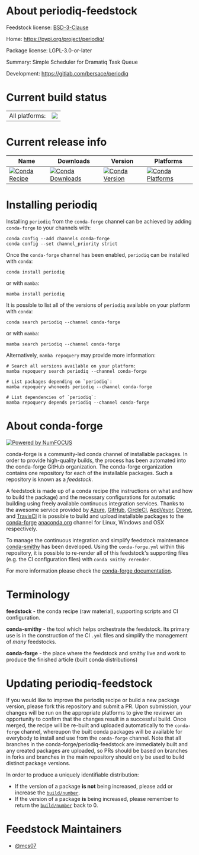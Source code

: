 About periodiq-feedstock
========================

Feedstock license: [BSD-3-Clause](https://github.com/conda-forge/periodiq-feedstock/blob/main/LICENSE.txt)

Home: https://pypi.org/project/periodiq/

Package license: LGPL-3.0-or-later

Summary: Simple Scheduler for Dramatiq Task Queue

Development: https://gitlab.com/bersace/periodiq

Current build status
====================


<table><tr><td>All platforms:</td>
    <td>
      <a href="https://dev.azure.com/conda-forge/feedstock-builds/_build/latest?definitionId=8612&branchName=main">
        <img src="https://dev.azure.com/conda-forge/feedstock-builds/_apis/build/status/periodiq-feedstock?branchName=main">
      </a>
    </td>
  </tr>
</table>

Current release info
====================

| Name | Downloads | Version | Platforms |
| --- | --- | --- | --- |
| [![Conda Recipe](https://img.shields.io/badge/recipe-periodiq-green.svg)](https://anaconda.org/conda-forge/periodiq) | [![Conda Downloads](https://img.shields.io/conda/dn/conda-forge/periodiq.svg)](https://anaconda.org/conda-forge/periodiq) | [![Conda Version](https://img.shields.io/conda/vn/conda-forge/periodiq.svg)](https://anaconda.org/conda-forge/periodiq) | [![Conda Platforms](https://img.shields.io/conda/pn/conda-forge/periodiq.svg)](https://anaconda.org/conda-forge/periodiq) |

Installing periodiq
===================

Installing `periodiq` from the `conda-forge` channel can be achieved by adding `conda-forge` to your channels with:

```
conda config --add channels conda-forge
conda config --set channel_priority strict
```

Once the `conda-forge` channel has been enabled, `periodiq` can be installed with `conda`:

```
conda install periodiq
```

or with `mamba`:

```
mamba install periodiq
```

It is possible to list all of the versions of `periodiq` available on your platform with `conda`:

```
conda search periodiq --channel conda-forge
```

or with `mamba`:

```
mamba search periodiq --channel conda-forge
```

Alternatively, `mamba repoquery` may provide more information:

```
# Search all versions available on your platform:
mamba repoquery search periodiq --channel conda-forge

# List packages depending on `periodiq`:
mamba repoquery whoneeds periodiq --channel conda-forge

# List dependencies of `periodiq`:
mamba repoquery depends periodiq --channel conda-forge
```


About conda-forge
=================

[![Powered by
NumFOCUS](https://img.shields.io/badge/powered%20by-NumFOCUS-orange.svg?style=flat&colorA=E1523D&colorB=007D8A)](https://numfocus.org)

conda-forge is a community-led conda channel of installable packages.
In order to provide high-quality builds, the process has been automated into the
conda-forge GitHub organization. The conda-forge organization contains one repository
for each of the installable packages. Such a repository is known as a *feedstock*.

A feedstock is made up of a conda recipe (the instructions on what and how to build
the package) and the necessary configurations for automatic building using freely
available continuous integration services. Thanks to the awesome service provided by
[Azure](https://azure.microsoft.com/en-us/services/devops/), [GitHub](https://github.com/),
[CircleCI](https://circleci.com/), [AppVeyor](https://www.appveyor.com/),
[Drone](https://cloud.drone.io/welcome), and [TravisCI](https://travis-ci.com/)
it is possible to build and upload installable packages to the
[conda-forge](https://anaconda.org/conda-forge) [anaconda.org](https://anaconda.org/)
channel for Linux, Windows and OSX respectively.

To manage the continuous integration and simplify feedstock maintenance
[conda-smithy](https://github.com/conda-forge/conda-smithy) has been developed.
Using the ``conda-forge.yml`` within this repository, it is possible to re-render all of
this feedstock's supporting files (e.g. the CI configuration files) with ``conda smithy rerender``.

For more information please check the [conda-forge documentation](https://conda-forge.org/docs/).

Terminology
===========

**feedstock** - the conda recipe (raw material), supporting scripts and CI configuration.

**conda-smithy** - the tool which helps orchestrate the feedstock.
                   Its primary use is in the construction of the CI ``.yml`` files
                   and simplify the management of *many* feedstocks.

**conda-forge** - the place where the feedstock and smithy live and work to
                  produce the finished article (built conda distributions)


Updating periodiq-feedstock
===========================

If you would like to improve the periodiq recipe or build a new
package version, please fork this repository and submit a PR. Upon submission,
your changes will be run on the appropriate platforms to give the reviewer an
opportunity to confirm that the changes result in a successful build. Once
merged, the recipe will be re-built and uploaded automatically to the
`conda-forge` channel, whereupon the built conda packages will be available for
everybody to install and use from the `conda-forge` channel.
Note that all branches in the conda-forge/periodiq-feedstock are
immediately built and any created packages are uploaded, so PRs should be based
on branches in forks and branches in the main repository should only be used to
build distinct package versions.

In order to produce a uniquely identifiable distribution:
 * If the version of a package **is not** being increased, please add or increase
   the [``build/number``](https://docs.conda.io/projects/conda-build/en/latest/resources/define-metadata.html#build-number-and-string).
 * If the version of a package **is** being increased, please remember to return
   the [``build/number``](https://docs.conda.io/projects/conda-build/en/latest/resources/define-metadata.html#build-number-and-string)
   back to 0.

Feedstock Maintainers
=====================

* [@mcs07](https://github.com/mcs07/)

